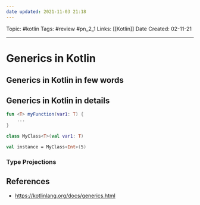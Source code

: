 ```yaml
---
date updated: 2021-11-03 21:18
---
```


Topic: #kotlin
Tags: #review #pn_2_1
Links: [[Kotlin]]
Date Created: 02-11-21

---

# Generics in Kotlin

## Generics in Kotlin in few words

## Generics in Kotlin in details

```kotlin
fun <T> myFunction(var1: T) {
	...
}

class MyClass<T>(val var1: T)

val instance = MyClass<Int>(5)
```

### Type Projections

## References

- <https://kotlinlang.org/docs/generics.html>
